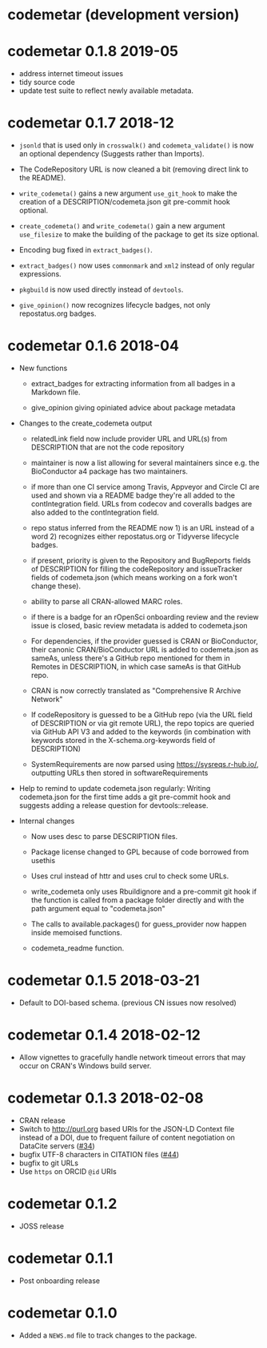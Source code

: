 # codemetar (development version)

# codemetar 0.1.8 2019-05

* address internet timeout issues
* tidy source code
* update test suite to reflect newly available metadata.

# codemetar 0.1.7 2018-12

* `jsonld` that is used only in `crosswalk()` and `codemeta_validate()` is now an optional dependency (Suggests rather than Imports).

* The CodeRepository URL is now cleaned a bit (removing direct link to the README).

* `write_codemeta()` gains a new argument `use_git_hook` to make the creation of a DESCRIPTION/codemeta.json git pre-commit hook optional.

* `create_codemeta()` and `write_codemeta()` gain a new argument `use_filesize` to make the building of the package to get its size optional.

* Encoding bug fixed in `extract_badges()`.

* `extract_badges()` now uses `commonmark` and `xml2` instead of only regular expressions.

* `pkgbuild` is now used directly instead of `devtools`.

* `give_opinion()` now recognizes lifecycle badges, not only repostatus.org badges.

# codemetar 0.1.6 2018-04

* New functions

    * extract_badges for extracting information from all badges in a Markdown file.
    
    * give_opinion giving opiniated advice about package metadata
    
* Changes to the create_codemeta output

    * relatedLink field now include provider URL and URL(s) from DESCRIPTION that are not the code repository
    
    * maintainer is now a list allowing for several maintainers since e.g. the BioConductor a4 package has two maintainers.
    
    * if more than one CI service among Travis, Appveyor and Circle CI are used and shown via a README badge they're all added to the contIntegration field. URLs from codecov and coveralls badges are also added to the contIntegration field.
    
    * repo status inferred from the README now 1) is an URL instead of a word 2) recognizes either repostatus.org or Tidyverse lifecycle badges.
    
    * if present, priority is given to the Repository and BugReports fields of DESCRIPTION for filling the codeRepository and issueTracker fields of codemeta.json (which means working on a fork won't change these).
    
    * ability to parse all CRAN-allowed MARC roles.
    
    * if there is a badge for an rOpenSci onboarding review and the review issue is closed, basic review metadata is added to codemeta.json
    
    * For dependencies, if the provider guessed is CRAN or BioConductor, their canonic CRAN/BioConductor URL is added to codemeta.json as sameAs, unless there's a GitHub repo mentioned for them in Remotes in DESCRIPTION, in which case sameAs is that GitHub repo.
    
    * CRAN is now correctly translated as "Comprehensive R Archive Network"
    
    * If codeRepository is guessed to be a GitHub repo (via the URL field of DESCRIPTION or via git remote URL), the repo topics are queried via GitHub API V3 and added to the keywords (in combination with keywords stored in the X-schema.org-keywords field of DESCRIPTION)
    
    * SystemRequirements are now parsed using https://sysreqs.r-hub.io/, outputting URLs then stored in softwareRequirements

* Help to remind to update codemeta.json regularly: Writing codemeta.json for the first time adds a git pre-commit hook and suggests adding a release question for devtools::release.

* Internal changes

    * Now uses desc to parse DESCRIPTION files.

    * Package license changed to GPL because of code borrowed from usethis
    
    * Uses crul instead of httr and uses crul to check some URLs.
    
    * write_codemeta only uses Rbuildignore and a pre-commit git hook if the function is called from a package folder directly and with the path argument equal to "codemeta.json"
    
    * The calls to available.packages() for guess_provider now happen inside memoised functions.
    
    * codemeta_readme function.

# codemetar 0.1.5 2018-03-21

* Default to DOI-based schema. (previous CN issues now resolved)

# codemetar 0.1.4 2018-02-12

* Allow vignettes to gracefully handle network timeout errors that
  may occur on CRAN's Windows build server.

# codemetar 0.1.3 2018-02-08

* CRAN release
* Switch to <http://purl.org> based URIs for the JSON-LD 
  Context file instead of a DOI, due to frequent failure
  of content negotiation on DataCite servers
  ([#34](https://github.com/ropensci/codemetar/issues/34))
* bugfix UTF-8 characters in CITATION files 
  ([#44](https://github.com/ropensci/codemetar/issues/44))
* bugfix to git URLs
* Use `https` on ORCID `@id` URIs

# codemetar 0.1.2

* JOSS release

# codemetar 0.1.1

* Post onboarding release

# codemetar 0.1.0

* Added a `NEWS.md` file to track changes to the package.



